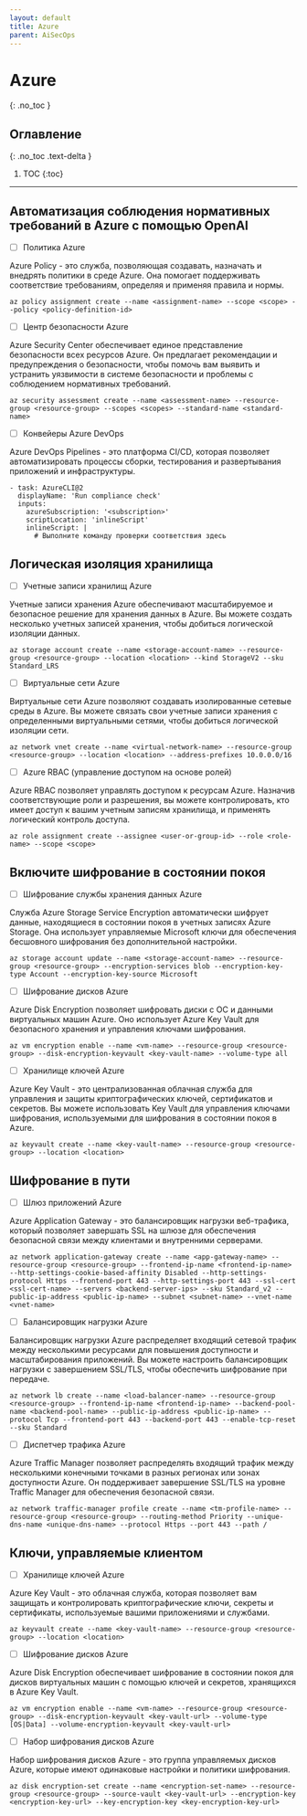 ```yaml
---
layout: default
title: Azure
parent: AiSecOps
---
```


# Azure 
{: .no_toc }

## Оглавление
{: .no_toc .text-delta }

1. TOC
{:toc}

---






## Автоматизация соблюдения нормативных требований в Azure с помощью OpenAI



- [ ] Политика Azure

Azure Policy - это служба, позволяющая создавать, назначать и внедрять политики в среде Azure. Она помогает поддерживать соответствие требованиям, определяя и применяя правила и нормы.

```
az policy assignment create --name <assignment-name> --scope <scope> --policy <policy-definition-id>
```




- [ ] Центр безопасности Azure

Azure Security Center обеспечивает единое представление безопасности всех ресурсов Azure. Он предлагает рекомендации и предупреждения о безопасности, чтобы помочь вам выявить и устранить уязвимости в системе безопасности и проблемы с соблюдением нормативных требований.

```
az security assessment create --name <assessment-name> --resource-group <resource-group> --scopes <scopes> --standard-name <standard-name>
```





- [ ] Конвейеры Azure DevOps

Azure DevOps Pipelines - это платформа CI/CD, которая позволяет автоматизировать процессы сборки, тестирования и развертывания приложений и инфраструктуры.

```
- task: AzureCLI@2
  displayName: 'Run compliance check'
  inputs:
    azureSubscription: '<subscription>'
    scriptLocation: 'inlineScript'
    inlineScript: |
      # Выполните команду проверки соответствия здесь
```


## Логическая изоляция хранилища




- [ ] Учетные записи хранилищ Azure

Учетные записи хранения Azure обеспечивают масштабируемое и безопасное решение для хранения данных в Azure. Вы можете создать несколько учетных записей хранения, чтобы добиться логической изоляции данных.

```
az storage account create --name <storage-account-name> --resource-group <resource-group> --location <location> --kind StorageV2 --sku Standard_LRS
```



- [ ] Виртуальные сети Azure

Виртуальные сети Azure позволяют создавать изолированные сетевые среды в Azure. Вы можете связать свои учетные записи хранения с определенными виртуальными сетями, чтобы добиться логической изоляции сети.

```
az network vnet create --name <virtual-network-name> --resource-group <resource-group> --location <location> --address-prefixes 10.0.0.0/16
```



- [ ] Azure RBAC (управление доступом на основе ролей)

Azure RBAC позволяет управлять доступом к ресурсам Azure. Назначив соответствующие роли и разрешения, вы можете контролировать, кто имеет доступ к вашим учетным записям хранилища, и применять логический контроль доступа.

```
az role assignment create --assignee <user-or-group-id> --role <role-name> --scope <scope>
```




## Включите шифрование в состоянии покоя




- [ ] Шифрование службы хранения данных Azure

Служба Azure Storage Service Encryption автоматически шифрует данные, находящиеся в состоянии покоя в учетных записях Azure Storage. Она использует управляемые Microsoft ключи для обеспечения бесшовного шифрования без дополнительной настройки.

```
az storage account update --name <storage-account-name> --resource-group <resource-group> --encryption-services blob --encryption-key-type Account --encryption-key-source Microsoft
```



- [ ] Шифрование дисков Azure

Azure Disk Encryption позволяет шифровать диски с ОС и данными виртуальных машин Azure. Оно использует Azure Key Vault для безопасного хранения и управления ключами шифрования.

```
az vm encryption enable --name <vm-name> --resource-group <resource-group> --disk-encryption-keyvault <key-vault-name> --volume-type all
```



- [ ] Хранилище ключей Azure

Azure Key Vault - это централизованная облачная служба для управления и защиты криптографических ключей, сертификатов и секретов. Вы можете использовать Key Vault для управления ключами шифрования, используемыми для шифрования в состоянии покоя в Azure.

```
az keyvault create --name <key-vault-name> --resource-group <resource-group> --location <location>
```



## Шифрование в пути 




- [ ] Шлюз приложений Azure


Azure Application Gateway - это балансировщик нагрузки веб-трафика, который позволяет завершать SSL на шлюзе для обеспечения безопасной связи между клиентами и внутренними серверами.

```
az network application-gateway create --name <app-gateway-name> --resource-group <resource-group> --frontend-ip-name <frontend-ip-name> --http-settings-cookie-based-affinity Disabled --http-settings-protocol Https --frontend-port 443 --http-settings-port 443 --ssl-cert <ssl-cert-name> --servers <backend-server-ips> --sku Standard_v2 --public-ip-address <public-ip-name> --subnet <subnet-name> --vnet-name <vnet-name>
```



- [ ] Балансировщик нагрузки Azure

Балансировщик нагрузки Azure распределяет входящий сетевой трафик между несколькими ресурсами для повышения доступности и масштабирования приложений. Вы можете настроить балансировщик нагрузки с завершением SSL/TLS, чтобы обеспечить шифрование при передаче.

```
az network lb create --name <load-balancer-name> --resource-group <resource-group> --frontend-ip-name <frontend-ip-name> --backend-pool-name <backend-pool-name> --public-ip-address <public-ip-name> --protocol Tcp --frontend-port 443 --backend-port 443 --enable-tcp-reset --sku Standard
```



- [ ] Диспетчер трафика Azure

Azure Traffic Manager позволяет распределять входящий трафик между несколькими конечными точками в разных регионах или зонах доступности Azure. Он поддерживает завершение SSL/TLS на уровне Traffic Manager для обеспечения безопасной связи.

```
az network traffic-manager profile create --name <tm-profile-name> --resource-group <resource-group> --routing-method Priority --unique-dns-name <unique-dns-name> --protocol Https --port 443 --path /
```





## Ключи, управляемые клиентом




- [ ] Хранилище ключей Azure


Azure Key Vault - это облачная служба, которая позволяет вам защищать и контролировать криптографические ключи, секреты и сертификаты, используемые вашими приложениями и службами.

```
az keyvault create --name <key-vault-name> --resource-group <resource-group> --location <location>
```



- [ ] Шифрование дисков Azure



Azure Disk Encryption обеспечивает шифрование в состоянии покоя для дисков виртуальных машин с помощью ключей и секретов, хранящихся в Azure Key Vault.


```
az vm encryption enable --name <vm-name> --resource-group <resource-group> --disk-encryption-keyvault <key-vault-url> --volume-type [OS|Data] --volume-encryption-keyvault <key-vault-url>
```



- [ ] Набор шифрования дисков Azure


Набор шифрования дисков Azure - это группа управляемых дисков Azure, которые имеют одинаковые настройки и политики шифрования.

```
az disk encryption-set create --name <encryption-set-name> --resource-group <resource-group> --source-vault <key-vault-url> --encryption-key <encryption-key-url> --key-encryption-key <key-encryption-key-url>
```








